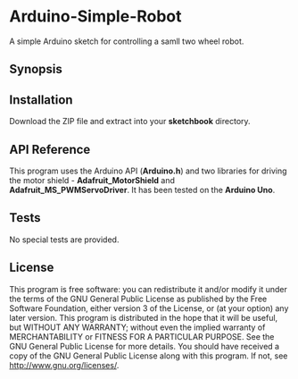 # Arduino-Simple-Robot
A simple Arduino sketch for controlling a samll two wheel robot.

## Synopsis

## Installation

Download the ZIP file and extract into your **sketchbook** directory.

## API Reference

This program uses the Arduino API (**Arduino.h**) and two libraries for driving the motor shield - **Adafruit_MotorShield** and **Adafruit_MS_PWMServoDriver**. It has been tested on the **Arduino Uno**.

## Tests

No special tests are provided.

## License

This program is free software: you can redistribute it and/or modify it under the terms of the GNU General Public License as published by the Free Software Foundation, either version 3 of the License, or (at your option) any later version. This program is distributed in the hope that it will be useful, but WITHOUT ANY WARRANTY; without even the implied warranty of MERCHANTABILITY or FITNESS FOR A PARTICULAR PURPOSE. See the GNU General Public License for more details. You should have received a copy of the GNU General Public License along with this program. If not, see http://www.gnu.org/licenses/.
